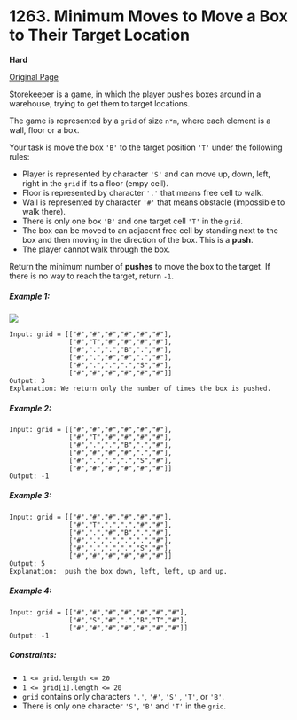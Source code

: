 # 1263. Minimum Moves to Move a Box to Their Target Location

**Hard**

[Original Page](https://leetcode.com/problems/minimum-moves-to-move-a-box-to-their-target-location/)

Storekeeper is a game, in which the player pushes boxes around in a warehouse, trying to get them to target locations.

The game is represented by a `grid` of size `n*m`, where each element is a wall, floor or a box.

Your task is move the box `'B'` to the target position `'T'` under the following rules:

- Player is represented by character `'S'` and can move up, down, left, right in the `grid` if its a floor (empy cell).
- Floor is represented by character `'.'` that means free cell to walk.
- Wall is represented by character `'#'` that means obstacle  (impossible to walk there). 
- There is only one box `'B'` and one target cell `'T'` in the `grid`.
- The box can be moved to an adjacent free cell by standing next to the box and then moving in the direction of the box. This is a __push__.
- The player cannot walk through the box.

Return the minimum number of __pushes__ to move the box to the target. If there is no way to reach the target, return `-1`.

##### Example 1:
![](https://assets.leetcode.com/uploads/2019/11/06/sample_1_1620.png)
```
Input: grid = [["#","#","#","#","#","#"],
               ["#","T","#","#","#","#"],
               ["#",".",".","B",".","#"],
               ["#",".","#","#",".","#"],
               ["#",".",".",".","S","#"],
               ["#","#","#","#","#","#"]]
Output: 3
Explanation: We return only the number of times the box is pushed.
```

##### Example 2:
```
Input: grid = [["#","#","#","#","#","#"],
               ["#","T","#","#","#","#"],
               ["#",".",".","B",".","#"],
               ["#","#","#","#",".","#"],
               ["#",".",".",".","S","#"],
               ["#","#","#","#","#","#"]]
Output: -1
```

##### Example 3:
```
Input: grid = [["#","#","#","#","#","#"],
               ["#","T",".",".","#","#"],
               ["#",".","#","B",".","#"],
               ["#",".",".",".",".","#"],
               ["#",".",".",".","S","#"],
               ["#","#","#","#","#","#"]]
Output: 5
Explanation:  push the box down, left, left, up and up.
```

##### Example 4:
```
Input: grid = [["#","#","#","#","#","#","#"],
               ["#","S","#",".","B","T","#"],
               ["#","#","#","#","#","#","#"]]
Output: -1
```

##### Constraints:
- `1 <= grid.length <= 20`
- `1 <= grid[i].length <= 20`
- `grid` contains only characters `'.'`, `'#'`,  `'S'` , `'T'`, or `'B'`.
- There is only one character `'S'`, `'B'` and `'T'` in the `grid`.
